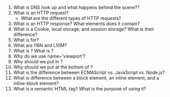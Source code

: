 1. What is DNS look up and what happens behind the scene??
2. What is an HTTP request?
   - What are the different types of HTTP requests?
3. What is an HTTP response? What elements does it contain?
4. What is a Cookie, local storage, and session storage? What is their difference?
5. What is <!DOCTYPE html> for?
6. What are I18N and L10M?
7. What is <head>? What is <meta>?
8. Why do we use name='viewport'?
9. Why should we put <link rel='stylesheet' href='index.css'> in <head>?
10. Why should we put <script src='index.js'></script> at the bottom of <body>?
11. What is the difference between ECMAScript vs. JavaScript vs. Node.js?
12. What is difference between a block element, an inline element, and a inline-block element?
13. What is a semantic HTML tag? What is the purpose of using it?
